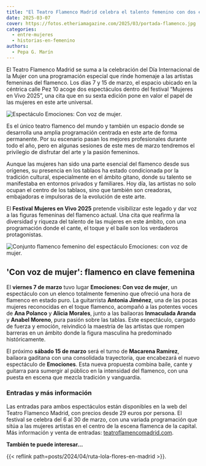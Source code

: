 ```yaml
---
title: "El Teatro Flamenco Madrid celebra el talento femenino con dos espectáculos por el Día de la Mujer"
date: 2025-03-07
cover: https://fotos.etheriamagazine.com/2025/03/portada-flamenco.jpg
categories: 
  - entre-mujeres
  - historias-en-femenino
authors: 
  - Pepa G. Marín
---
```


El Teatro Flamenco Madrid se suma a la celebración del Día Internacional de la Mujer con 
una programación especial que rinde homenaje a las artistas femeninas del flamenco. Los 
días 7 y 15 de marzo, el espacio ubicado en la céntrica calle Pez 10 acoge dos 
espectáculos dentro del festival “Mujeres en Vivo 2025”, una cita que en su sexta 
edición pone en valor el papel de las mujeres en este arte universal. 

![Espectáculo Emociones: Con voz de mujer.](https://fotos.etheriamagazine.com/2025/03/teatro-flamenco-madrid.jpg "Espectáculo Emociones: Con voz de mujer. © Pepa García")

Es el único teatro flamenco del mundo y también un espacio donde se desarrolla una 
amplia programación centrada en este arte de forma permanente. Por su escenario pasan 
los mejores profesionales durante todo el año, pero en algunas sesiones de este mes de 
marzo tendremos el privilegio de disfrutar del arte y la pasión femeninos. 

Aunque las mujeres han sido una parte esencial del flamenco desde sus orígenes, su 
presencia en los tablaos ha estado condicionada por la tradición cultural, especialmente 
en el ámbito gitano, donde su talento se manifestaba en entornos privados y familiares. 
Hoy día, las artistas no solo ocupan el centro de los tablaos, sino que también son 
creadoras, embajadoras e impulsoras de la evolución de este arte. 

El **Festival** **Mujeres en Vivo 2025** pretende visibilizar este legado y dar voz a 
las figuras femeninas del flamenco actual. Una cita que reafirma la diversidad y riqueza 
del talento de las mujeres en este ámbito, con una programación donde el cante, el toque 
y el baile son los verdaderos protagonistas. 

![Conjunto flamenco femenino del espectáculo Emociones: con voz de mujer.](https://fotos.etheriamagazine.com/2025/03/grupo-flamenco.jpg "Conjunto flamenco femenino del espectáculo Emociones: con voz de mujer. © Pepa García")

## 'Con voz de mujer': flamenco en clave femenina

El **viernes 7 de marzo** tuvo lugar **Emociones: Con voz de mujer**, un espectáculo con 
un elenco totalmente femenino que ofreció una hora de flamenco en estado puro. La 
guitarrista **Antonia Jiménez**, una de las pocas mujeres reconocidas en el toque 
flamenco, acompañó a las potentes voces de **Ana Polanco** y **Alicia Morales**, junto a 
las bailaoras **Inmaculada Aranda** y **Anabel Moreno**, pura pasión sobre las tablas. 
Este espectáculo, cargado de fuerza y emoción, reivindicó la maestría de las artistas 
que rompen barreras en un ámbito donde la figura masculina ha predominado 
históricamente. 

El próximo **sábado 15 de marzo** será el turno de **Macarena Ramírez**, bailaora 
gaditana con una consolidada trayectoria, que encabezará el nuevo espectáculo de 
**Emociones**. Esta nueva propuesta combina baile, cante y guitarra para sumergir al 
público en la intensidad del flamenco, con una puesta en escena que mezcla tradición y 
vanguardia. 

### Entradas y más información

Las entradas para ambos espectáculos están disponibles en la web del Teatro Flamenco 
Madrid, con precios desde 29 euros por persona. El festival se celebra del 6 al 30 de 
marzo, con una variada programación que sitúa a las mujeres artistas en el centro de la 
escena flamenca de la capital. Más información y venta de entradas: 
[teatroflamencomadrid.com](http://teatroflamencomadrid.com). 

**También te puede interesar...** 

{{< reflink path=posts/2024/04/ruta-lola-flores-en-madrid >}}.
